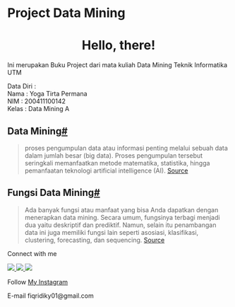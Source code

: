 # Project Data Mining

<h1 align="center"> Hello, there! </h1>

<p>Ini merupakan Buku Project dari mata kuliah Data Mining Teknik Informatika UTM</p>
<p>
	Data Diri :<br>
	Nama    : Yoga Tirta Permana<br>
	NIM     : 200411100142<br>
	Kelas   : Data Mining A
</p>

<section class="tex2jax_ignore mathjax_ignore" id="apa-sih-data-mining-itu">
<h1><strong>Data Mining</strong><a class="headerlink" href="#" title="Permalink to this headline">#</a></h1>
<blockquote>
<div>
<p>
proses pengumpulan data atau informasi penting melalui sebuah data dalam jumlah besar (big data). Proses pengumpulan tersebut seringkali memanfaatkan metode matematika, statistika, hingga pemanfaatan teknologi artificial intelligence (AI).
<a class="reference external" href="https://inmarketing.id/data-mining-adalah.html">Source</a>
</p>
</div>
</blockquote>
<h1><strong>Fungsi Data Mining</strong><a class="headerlink" href="https://inmarketing.id/data-mining-adalah.html" title="Permalink to this headline">#</a></h1>
<blockquote>
<div>
<p>
Ada banyak fungsi atau manfaat yang bisa Anda dapatkan dengan menerapkan data mining. Secara umum, fungsinya terbagi menjadi dua yaitu deskriptif dan prediktif. Namun, selain itu penambangan data ini juga memiliki fungsi lain seperti asosiasi, klasifikasi, clustering, forecasting, dan sequencing.
<a class="reference external" href="https://inmarketing.id/data-mining-adalah.html">Source</a>
</p>
</div>
</blockquote>

Connect with me
<p>
  <a href="https://twitter.com/yogatirtap_">
    <img src="https://img.shields.io/twitter/follow/yogatirtap_?style=for-the-badge&label=%40yogatirtap_&logo=twitter&logoColor=00AEFF&labelColor=black&color=7fff00">
  </a>
  <a href="https://www.linkedin.com/in/yoga-tirta-6707721b0/">
    <img src="https://img.shields.io/badge/-yoga%20tirta-blue?style=for-the-badge&logo=Linkedin&logoColor=00AEFF&labelColor=black&color=black">
  </a>
  <a href="mailto:yogatirtapermana552@gmail.com">
    <img src="https://img.shields.io/badge/yogatirtapermana552@gmail.com-0078D4?style=for-the-badge&logo=Microsoft-Outlook&logoColor=00AEFF&labelColor=black&color=black">
  </a>
</p>
<p>Follow <a class="reference external" href="https://www.instagram.com/fiqry.diky/">My Instagram</a></p>
<p>E-mail <a> fiqridiky01@gmail.com</a></p>
<div class="toctree-wrapper compound">
</div>
</section>

```{tableofcontents}

```
